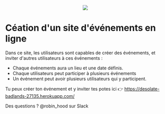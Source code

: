 <p align="center"> <img src="https://upload.wikimedia.org/wikipedia/commons/thumb/6/62/Ruby_On_Rails_Logo.svg/200px-Ruby_On_Rails_Logo.svg.png" target="_blank"> </p>

# Céation d'un site d'événements en ligne 

Dans ce site, les utilisateurs sont capables de créer des événements, et inviter d'autres utilisateurs à ces événements : 

- Chaque événements aura un lieu et une date définis.
- Chaque utilisateurs peut participer à plusieurs événements
- Un événement peut avoir plusieurs utilisateurs qui y participent.

Tu peux créer ton événement et y inviter tes potes ici :point_right: https://desolate-badlands-27135.herokuapp.com/

Des questions ? @robin_hood sur Slack
